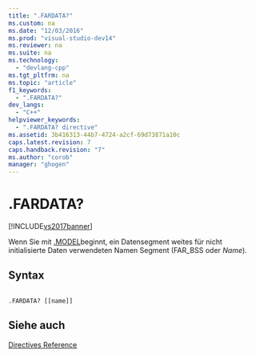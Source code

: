 ```yaml
---
title: ".FARDATA?"
ms.custom: na
ms.date: "12/03/2016"
ms.prod: "visual-studio-dev14"
ms.reviewer: na
ms.suite: na
ms.technology: 
  - "devlang-cpp"
ms.tgt_pltfrm: na
ms.topic: "article"
f1_keywords: 
  - ".FARDATA?"
dev_langs: 
  - "C++"
helpviewer_keywords: 
  - ".FARDATA? directive"
ms.assetid: 3b416313-44b7-4724-a2cf-69d73871a10c
caps.latest.revision: 7
caps.handback.revision: "7"
ms.author: "corob"
manager: "ghogen"
---
```

# .FARDATA?
[!INCLUDE[vs2017banner](../../assembler/inline/includes/vs2017banner.md)]

Wenn Sie mit [.MODEL](../../assembler/masm/dot-model.md)beginnt, ein Datensegment weites für nicht initialisierte Daten verwendeten Namen Segment \(FAR\_BSS oder *Name*\).  
  
## Syntax  
  
```  
  
.FARDATA? [[name]]  
```  
  
## Siehe auch  
 [Directives Reference](../../assembler/masm/directives-reference.md)